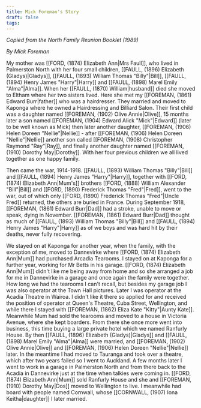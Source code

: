 ```yaml
---
title: Mick Foreman's Story
draft: false
tags:
---
```

*Copied from the North Family Reunion Booklet (1989)*

*By Mick Foreman*

My mother was [[FORD, (1874) Elizabeth Ann|Mrs Faull]], who lived in Palmerston North with her four small children, [[FAULL, (1896) Elizabeth (Gladys)|Gladys]], [[FAULL, (1893) William Thomas "Billy"|Bill]], [[FAULL, (1894) Henry James "Harry"|Harry]] and [[FAULL, (1898) Marel Emily "Alma"|Alma]]. When her [[FAULL, (1870) William|husband]] died she moved to Eltham where her two sisters lived. Here she met my [[FOREMAN, (1861) Edward Burr|father]] who was a hairdresser. They married and moved to Kaponga where he owned a Hairdressing and Billiard Salon. Their first child was a daughter named [[FOREMAN, (1902) Olive Annie|Olive]], 15 months later a son named [[FOREMAN, (1904) Edward Alick "Mick"|Edward]] (later to be well known as Mick) then later another daughter, [[FOREMAN, (1906) Helen Doreen "Nellie"|Nellie]] - after [[FOREMAN, (1906) Helen Doreen "Nellie"|Nellie]] another son called [[FOREMAN, (1908) Christopher Raymond "Ray"|Ray]], and finally another daughter named [[FOREMAN, (1910) Dorothy May|Dorothy]]. With her four previous children we all lived together as one happy family.

Then came the war, 1914-1918. [[FAULL, (1893) William Thomas "Billy"|Bill]] and [[FAULL, (1894) Henry James "Harry"|Harry]], together with [[FORD, (1874) Elizabeth Ann|Mum's]] brothers [[FORD, (1888) William Alexander "Bill"|Bill]] and [[FORD, (1890) Frederick Thomas "Fred"|Fred]], went to the war, out of which only [[FORD, (1890) Frederick Thomas "Fred"|Uncle Fred]] returned, the others are buried in France. During September 1918, [[FOREMAN, (1861) Edward Burr|Dad]] had a stroke, unable to move or speak, dying in November. [[FOREMAN, (1861) Edward Burr|Dad]] thought as much of [[FAULL, (1893) William Thomas "Billy"|Bill]] and [[FAULL, (1894) Henry James "Harry"|Harry]] as of we boys and was hard hit by their deaths, never fully recovering.

We stayed on at Kaponga for another year, when the family, with the exception of me, moved to Dannevirke where [[FORD, (1874) Elizabeth Ann|Mum]] had purchased Arcadia Tearooms. I stayed on at Kaponga for a further year, working for Mr Betts in his garage. [[FORD, (1874) Elizabeth Ann|Mum]] didn't like me being away from home and so she arranged a job for me in Dannevirke in a garage and once again the family were together. How long we had the tearooms I can't recall, but besides my garage job I was also operator at the Town Hall pictures. Later I was operator at the Acadia Theatre in Wairoa. I didn't like it there so applied for and received the position of operator at Queen's Theatre, Cuba Street, Wellington, and while there I stayed with [[FOREMAN, (1862) Eliza Kate "Kitty"|Aunty Kate]]. Meanwhile Mum had sold the tearooms and moved to a house in Victoria Avenue, where she kept boarders. From there she once more went into business, this time buying a large private hotel which we named Ranfurly House. By then [[FAULL, (1896) Elizabeth (Gladys)|Gladys]] and [[FAULL, (1898) Marel Emily "Alma"|Alma]] were married, and [[FOREMAN, (1902) Olive Annie|Olive]] and [[FOREMAN, (1906) Helen Doreen "Nellie"|Nellie]] later. In the meantime I had moved to Tauranga and took over a theatre, which after two years failed so I went to Auckland. A few months later I went to work in a garage in Palmerston North and from there back to the Acadia in Dannevirke just at the time when talkies were coming in. [[FORD, (1874) Elizabeth Ann|Mum]] sold Ranfurly House and she and [[FOREMAN, (1910) Dorothy May|Dos]] moved to Wellington to live. I meanwhile had board with people named Cornwall, whose [[CORNWALL, (1907) Iona Keitha|daughter]] I later married.